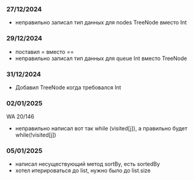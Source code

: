 ### 27/12/2024
- неправильно записал тип данных для nodes TreeNode вместо Int

### 29/12/2024
- поставил = вместо ==
- неправильно записал тип данных для queue Int вместо TreeNode

### 31/12/2024
- Добавил TreeNode когда требовался Int

### 02/01/2025
WA 20/146
- неправильно написал вот так while (visited[j]), а правильно будет while(!visited[j])

### 05/01/2025
- написал несуществующий метод sortBy, есть sortedBy
- хотел итерироваться до list, нужно было до list.size